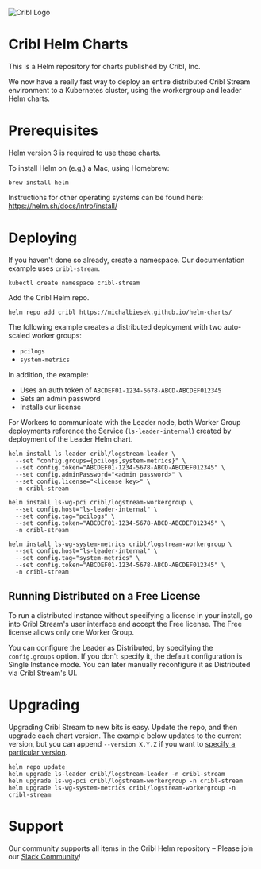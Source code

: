 ![Cribl Logo](images/Cribl_Logo_Color_TM.png)
# Cribl Helm Charts

This is a Helm repository for charts published by Cribl, Inc.
 
We now have a really fast way to deploy an entire distributed Cribl Stream environment to a Kubernetes cluster, using the workergroup and leader Helm charts. 

# Prerequisites

Helm version 3 is required to use these charts.

To install Helm on (e.g.) a Mac, using Homebrew:

```
brew install helm
```

Instructions for other operating systems can be found here: https://helm.sh/docs/intro/install/

# Deploying

If you haven't done so already, create a namespace. Our documentation example uses `cribl-stream`.

```
kubectl create namespace cribl-stream
```

Add the Cribl Helm repo.

```
helm repo add cribl https://michalbiesek.github.io/helm-charts/
```

The following example creates a distributed deployment with two auto-scaled worker groups:
- `pcilogs` 
- `system-metrics`

In addition, the example:

- Uses an auth token of `ABCDEF01-1234-5678-ABCD-ABCDEF012345`
- Sets an admin password
- Installs our license

For Workers to communicate with the Leader node, both Worker Group deployments reference the Service (`ls-leader-internal`) created by deployment of the Leader Helm chart.

```shell
helm install ls-leader cribl/logstream-leader \
  --set "config.groups={pcilogs,system-metrics}" \
  --set config.token="ABCDEF01-1234-5678-ABCD-ABCDEF012345" \
  --set config.adminPassword="<admin password>" \
  --set config.license="<license key>" \
  -n cribl-stream

helm install ls-wg-pci cribl/logstream-workergroup \
  --set config.host="ls-leader-internal" \
  --set config.tag="pcilogs" \
  --set config.token="ABCDEF01-1234-5678-ABCD-ABCDEF012345" \
  -n cribl-stream

helm install ls-wg-system-metrics cribl/logstream-workergroup \
  --set config.host="ls-leader-internal" \
  --set config.tag="system-metrics" \
  --set config.token="ABCDEF01-1234-5678-ABCD-ABCDEF012345" \
  -n cribl-stream
```

## Running Distributed on a Free License

To run a distributed instance without specifying a license in your install, go into Cribl Stream's user interface and accept the Free license. The Free license allows only one Worker Group. 

You can configure the Leader as Distributed, by specifying the `config.groups` option. If you don't specify it, the default configuration is Single Instance mode. You can later manually reconfigure it as Distributed via Cribl Stream's UI.

# Upgrading

Upgrading Cribl Stream to new bits is easy. Update the repo, and then upgrade each chart version. The example below updates to the current version, but you can append `--version X.Y.Z` if you want to [specify a particular version](https://helm.sh/docs/helm/helm_upgrade/).

```
helm repo update
helm upgrade ls-leader cribl/logstream-leader -n cribl-stream
helm upgrade ls-wg-pci cribl/logstream-workergroup -n cribl-stream
helm upgrade ls-wg-system-metrics cribl/logstream-workergroup -n cribl-stream
```

# Support

Our community supports all items in the Cribl Helm repository – Please join our [Slack Community](https://cribl.io/community/)!
